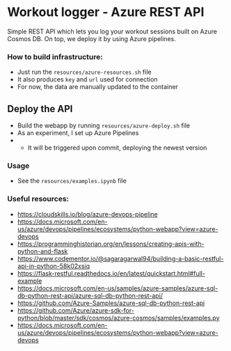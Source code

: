 # Workout logger - Azure REST API

Simple REST API which lets you log your workout sessions built on Azure Cosmos DB.
On top, we deploy it by using Azure pipelines.

### How to build infrastructure:
  - Just run the `resources/azure-resources.sh` file
  - It also produces `key` and `url` used for connection
  - For now, the data are manually updated to the container

## Deploy the API
  - Build the webapp by running `resources/azure-deploy.sh` file
  - As an experiment, I set up Azure Pipelines
  - -  It will be triggered upon commit, deploying the newest version

### Usage
  - See the `resources/examples.ipynb` file

### Useful resources:
  - https://cloudskills.io/blog/azure-devops-pipeline
  - https://docs.microsoft.com/en-us/azure/devops/pipelines/ecosystems/python-webapp?view=azure-devops
  - https://programminghistorian.org/en/lessons/creating-apis-with-python-and-flask
  - https://www.codementor.io/@sagaragarwal94/building-a-basic-restful-api-in-python-58k02xsiq
  - https://flask-restful.readthedocs.io/en/latest/quickstart.html#full-example
  - https://docs.microsoft.com/en-us/samples/azure-samples/azure-sql-db-python-rest-api/azure-sql-db-python-rest-api/
  - https://github.com/Azure-Samples/azure-sql-db-python-rest-api
  - https://github.com/Azure/azure-sdk-for-python/blob/master/sdk/cosmos/azure-cosmos/samples/examples.py
  - https://docs.microsoft.com/en-us/azure/devops/pipelines/ecosystems/python-webapp?view=azure-devops
